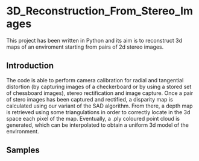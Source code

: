 # 3D_Reconstruction_From_Stereo_Images

This project has been written in Python and its aim is to reconstruct 3d maps of an enviroment starting from pairs of 2d stereo images.

## Introduction
The code is able to perform camera calibration for radial and tangential distortion (by capturing images of a checkerboard or by using a stored set of chessboard images), stereo rectification and image capture.
Once a pair of stero images has been captured and rectified, a disparity map is calculated using our variant of the SAD algorithm.
From there, a depth map is retrieved using some triangulations in order to correctly locate in the 3d space each pixel of the map.
Eventually, a .ply coloured point cloud is generated, which can be interpolated to obtain a uniform 3d model of the environment.

## Samples
